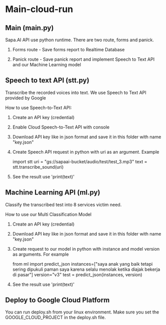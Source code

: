 # Main-cloud-run

## Main (main.py)

Sapa.AI API use python runtime. There are two route, forms and panick.

1. Forms route - Save forms report to Realtime Database

2. Panick route - Save panick report and implement Speech to Text API and our Machine Learning model

## Speech to text API (stt.py)

Transcribe the recorded voices into text. We use Speech to Text API provided by Google

How to use Speech-to-Text API:

1. Create an API key (credential)
2. Enable Cloud Speech-to-Text API with console
2. Download API key like in json format and save it in this folder with name "key.json"
3. Create Speech API request in python with uri as an argument. Example

    import stt
    uri = "gs://sapaai-bucket/audio/test/test_3.mp3"
    text = stt.transcribe_sound(uri)


4. See the result use 'print(text)'

## Machine Learning API (ml.py)

Classify the transcribed test into 8 services victim need.

How to use our Multi Classification Model

1. Create an API key (credential)
2. Download API key like in json format and save it in this folder with name "key.json"
3. Create request to our model in python with instance and model version as arguments. For example

    from ml import predict_json
    instances=["saya anak yang baik tetapi sering dipukuli paman saya karena selalu menolak ketika diajak bekerja di pasar"]
    version="v3"
    test = predict_json(instances, version)

4. See the result use 'print(text)'

## Deploy to Google Cloud Platform

You can run deploy.sh from your linux environment. Make sure you set the GOOGLE_CLOUD_PROJECT in the deploy.sh file.
